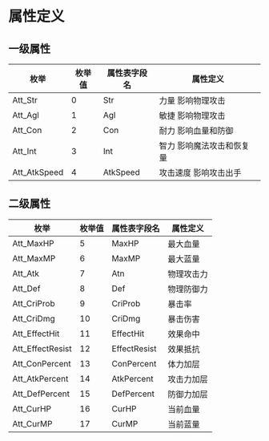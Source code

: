 # 属性定义

## 一级属性

| 枚举 | 枚举值 | 属性表字段名 | 属性定义 |
| -- | -- | -- | -- |
| Att_Str | 0 | Str | 力量 影响物理攻击 |
| Att_Agl | 1 | Agl | 敏捷 影响物理攻击 |
| Att_Con | 2 | Con | 耐力 影响血量和防御 |
| Att_Int | 3 | Int | 智力 影响魔法攻击和恢复量 |
| Att_AtkSpeed | 4 | AtkSpeed | 攻击速度 影响攻击出手 |

## 二级属性

| 枚举 | 枚举值 | 属性表字段名 | 属性定义 |
| -- | -- | -- | -- |
| Att_MaxHP | 5 | MaxHP | 最大血量 |
| Att_MaxMP | 6 | MaxMP | 最大蓝量 |
| Att_Atk | 7 | Atn | 物理攻击力 |
| Att_Def | 8 | Def | 物理防御力 |
| Att_CriProb | 9 | CriProb | 暴击率 |
| Att_CriDmg | 10 | CriDmg | 暴击伤害 |
| Att_EffectHit | 11 | EffectHit | 效果命中 |
| Att_EffectResist | 12 | EffectResist | 效果抵抗 |
| Att_ConPercent | 13 | ConPercent | 体力加层 |
| Att_AtkPercent | 14 | AtkPercent | 攻击力加层 |
| Att_DefPercent | 15 | DefPercent | 防御力加层 |
| Att_CurHP | 16 | CurHP | 当前血量 |
| Att_CurMP | 17 | CurMP | 当前蓝量 |

